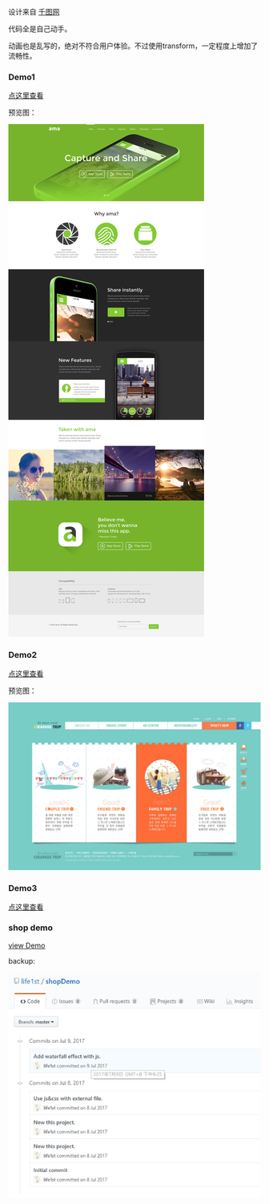 设计来自 [千图网](http://www.58pic.com/)

代码全是自己动手。

动画也是乱写的，绝对不符合用户体验。不过使用transform，一定程度上增加了流畅性。

### Demo1

[点这里查看](https://life1st.github.io/HtmlDemos/demo1/index.html)

预览图：

![](./demo1/interface-dsign.jpg)

### Demo2

[点这里查看](https://life1st.github.io/HtmlDemos/demo2/index.html)

预览图：

![](./demo2/interface-design.jpg)

### Demo3

[点这里查看](https://life1st.github.io/HtmlDemos/demo3/index.html)

### shop demo

[view Demo](https://life1st.github.io/HtmlDemos/shopDemo/index.html)

backup:

![](./shopDemo/backup/2018-8-4_16-9-40.jpg)

